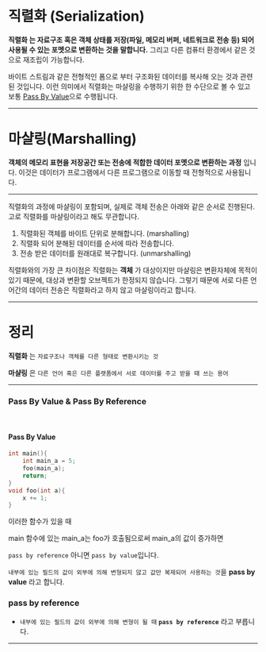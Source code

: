 # 직렬화 (Serialization)


__직렬화 는 자료구조 혹은 객체 상태를 저장(파일, 메모리 버퍼, 네트워크로 전송 등) 되어 사용될 수 있는 포멧으로 변환하는 것을 말합니다.__ 그리고 다른 컴퓨터 환경에서 같은 것으로 재조립이 가능합니다.

바이트 스트림과 같은 전형적인 폼으로 부터 구조화된 데이터를 복사해 오는 것과 관련된 것입니다. 이런 의미에서 직렬화는 마샬링을 수행하기 위한 한 수단으로 볼 수 있고 보통 [Pass By Value](#Pass-By-Value)으로 수행됩니다.

<hr>

# 마샬링(Marshalling)

__객체의 메모리 표현을 저장공간 또는 전송에 적합한 데이터 포멧으로 변환하는 과정__ 입니다. 이것은 데이터가 프로그램에서 다른 프로그램으로 이동할 때 전형적으로 사용됩니다.

<hr>

직렬화의 과정에 마샬링이 포함되며, 실제로 객체 전송은  아래와 같은 순서로 진행된다. 고로 직렬화를 마샬링이라고 해도 무관합니다.

1. 직렬화된 객체를 바이트 단위로 분해합니다. (marshalling)
2. 직렬화 되어 분해된 데이터를 순서에 따라 전송합니다.
3. 전송 받은 데이터를 원래대로 복구합니다. (unmarshalling)

직렬화와의 가장 큰 차이점은 직렬화는 __객체__ 가 대상이지만 마샬링은 변환자체에 목적이 있기 때문에, 대상과 변환할 오브젝트가 한정되지 않습니다. 그렇기 때문에 서로 다른 언어간의 데이터 전송은 직렬화라고 하지 않고 마샬링이라고 합니다.

<hr>

# 정리

__직렬화__ 는 ``자료구조나 객체를 다른 형태로 변환시키는 것``


__마샬링__ 은 ``다른 언어 혹은 다른 플랫폼에서 서로 데이터를 주고 받을 때 쓰는 용어``

<hr>

### Pass By Value & Pass By Reference

<br>

#### Pass By Value

```c
int main(){
	int main_a = 5;
	foo(main_a);
	return;
}
void foo(int a){
	x += 1;
}
```

이러한 함수가 있을 때

main 함수에 있는 main_a는 foo가 호출됨으로써 main_a의 값이 증가하면

``pass by reference`` 아니면 ``pass by value``입니다.



``내부에 있는 필드의 값이 외부에 의해 변형되지 않고 값만 복제되어 사용하는 것``을 __pass by value__ 라고 합니다.

### pass by reference

- ``내부에 있는 필드의 값이 외부에 의해 변형이 될 때`` __``pass by reference``__  라고 부릅니다.

<hr>